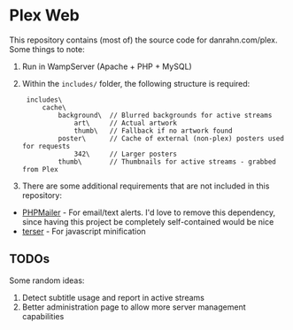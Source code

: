 # Plex Web

This repository contains (most of) the source code for danrahn.com/plex. Some things to note:

1. Run in WampServer (Apache + PHP + MySQL)

2. Within the `includes/` folder, the following structure is required:

        includes\
            cache\
                background\  // Blurred backgrounds for active streams
                    art\     // Actual artwork
                    thumb\   // Fallback if no artwork found
                poster\      // Cache of external (non-plex) posters used for requests
                    342\     // Larger posters
                thumb\       // Thumbnails for active streams - grabbed from Plex
3. There are some additional requirements that are not included in this repository:
  * [PHPMailer](https://github.com/PHPMailer/PHPMailer) - For email/text alerts. I'd love to remove this dependency, since having this project be completely self-contained would be nice
  * [terser](https://openbase.io/js/terser) - For javascript minification

## TODOs

Some random ideas:
1. Detect subtitle usage and report in active streams
2. Better administration page to allow more server management capabilities